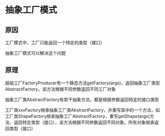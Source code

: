 # 抽象工厂模式



## 原因

工厂模式中，工厂只能返回一个特定的类型（接口）

抽象工厂模式可以解决这个问题



## 原理

超级工厂FactoryProducer有一个静态方法getFactory(args)，返回抽象工厂类型AbstractFactory，该方法根据不同参数返回不同工厂对象

抽象工厂类AbstractFactory有若干抽象方法，都是根据参数返回特定的接口类型

工厂类xxxFactory继承抽象工厂类AbstractFactory，并重写其中的一个方法，如工厂类ShapeFactory继承抽象工厂AbstractFactory，重写getShape(args)方法，返回特定类型（接口），该方法根据不同参数返回不同对象，所有对象继承返回类型（接口）

